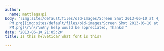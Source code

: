 ```yaml
---
author:
  name: mattlegaspi
body: "[img:sites/default/files/old-images/Screen Shot 2013-06-10 at 4_4128.02.30
  PM.png][img:sites/default/files/old-images/Screen Shot 2013-06-10 at 4_4175.01.28
  PM.png]\r\n\r\nAny help would be appreciated, Thanks!"
date: '2013-06-10 21:05:20'
title: Is this helvetica? what font is this?

---
```


